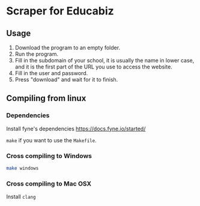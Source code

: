 # Scraper for Educabiz

## Usage
1. Download the program to an empty folder.
3. Run the program.
4. Fill in the subdomain of your school, it is usually the name in lower case, and it is the first part of the URL you use to access the website.
5. Fill in the user and password.
6. Press "download" and wait for it to finish.

## Compiling from linux
### Dependencies
Install fyne's dependencies https://docs.fyne.io/started/

`make` if you want to use the `Makefile`.

### Cross compiling to Windows
``` bash
make windows
```

### Cross compiling to Mac OSX
Install `clang`
